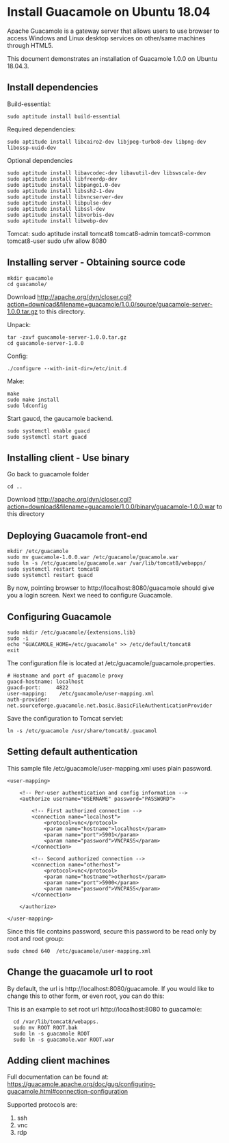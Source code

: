 # Install Guacamole on Ubuntu 18.04

Apache Guacamole is a gateway server that allows users to use browser to access Windows and Linux desktop services on 
other/same machines through HTML5.

This document demonstrates an installation of Guacamole 1.0.0 on Ubuntu 18.04.3.

## Install dependencies
Build-essential:

    sudo aptitude install build-essential

Required dependencies:

    sudo aptitude install libcairo2-dev libjpeg-turbo8-dev libpng-dev libossp-uuid-dev
    
Optional dependencies

    sudo aptitude install libavcodec-dev libavutil-dev libswscale-dev
    sudo aptitude install libfreerdp-dev
    sudo aptitude install libpango1.0-dev
    sudo aptitude install libssh2-1-dev
    sudo aptitude install libvncserver-dev
    sudo aptitude install libpulse-dev
    sudo aptitude install libssl-dev
    sudo aptitude install libvorbis-dev
    sudo aptitude install libwebp-dev

Tomcat:
    sudo aptitude install tomcat8 tomcat8-admin tomcat8-common tomcat8-user
    sudo ufw allow 8080

## Installing server - Obtaining source code
    mkdir guacamole
    cd guacamole/
    
Download http://apache.org/dyn/closer.cgi?action=download&filename=guacamole/1.0.0/source/guacamole-server-1.0.0.tar.gz to this directory.

Unpack:

    tar -zxvf guacamole-server-1.0.0.tar.gz
    cd guacamole-server-1.0.0

Config:

    ./configure --with-init-dir=/etc/init.d

Make:

    make
    sudo make install
    sudo ldconfig

Start gaucd, the gaucamole backend.

    sudo systemctl enable guacd
    sudo systemctl start guacd
    
## Installing client - Use binary

Go back to guacamole folder

    cd ..

Download http://apache.org/dyn/closer.cgi?action=download&filename=guacamole/1.0.0/binary/guacamole-1.0.0.war to this
 directory

## Deploying Guacamole front-end

    mkdir /etc/guacamole
    sudo mv guacamole-1.0.0.war /etc/guacamole/guacamole.war
    sudo ln -s /etc/guacamole/guacamole.war /var/lib/tomcat8/webapps/
    sudo systemctl restart tomcat8
    sudo systemctl restart guacd

By now, pointing browser to http://localhost:8080/guacamole should give you a login screen. Next we need to 
configure Guacamole.

## Configuring Guacamole
    
    sudo mkdir /etc/guacamole/{extensions,lib}
    sudo -i
    echo "GUACAMOLE_HOME=/etc/guacamole" >> /etc/default/tomcat8
    exit


The configuration file is located at /etc/guacamole/guacamole.properties.
``` /etc/guacamole/guacamole.properties
# Hostname and port of guacamole proxy
guacd-hostname: localhost
guacd-port:     4822
user-mapping:    /etc/guacamole/user-mapping.xml
auth-provider:    net.sourceforge.guacamole.net.basic.BasicFileAuthenticationProvider
```

Save the configuration to Tomcat servlet:
    
    ln -s /etc/guacamole /usr/share/tomcat8/.guacamol

## Setting default authentication
This sample file /etc/guacamole/user-mapping.xml uses plain password.


```
<user-mapping>
	
    <!-- Per-user authentication and config information -->
    <authorize username="USERNAME" password="PASSWORD">

        <!-- First authorized connection -->
        <connection name="localhost">
            <protocol>vnc</protocol>
            <param name="hostname">localhost</param>
            <param name="port">5901</param>
            <param name="password">VNCPASS</param>
        </connection>

        <!-- Second authorized connection -->
        <connection name="otherhost">
            <protocol>vnc</protocol>
            <param name="hostname">otherhost</param>
            <param name="port">5900</param>
            <param name="password">VNCPASS</param>
        </connection>

    </authorize>

</user-mapping>
```
Since this file contains password, secure this password to be read only by root and root group:
```
sudo chmod 640  /etc/guacamole/user-mapping.xml
```


## Change the guacamole url to root
By default, the url is http://localhost:8080/guacamole. If you would like to change this to other form, or even root, you can do this:

This is an example to set root url http://localhost:8080 to guacamole:
```
  cd /var/lib/tomcat8/webapps.
  sudo mv ROOT ROOT.bak
  sudo ln -s guacamole ROOT 
  sudo ln -s guacamole.war ROOT.war
```
   
## Adding client machines

Full documentation can be found at:
https://guacamole.apache.org/doc/gug/configuring-guacamole.html#connection-configuration

Supported protocols are:

1. ssh
2. vnc
3. rdp
